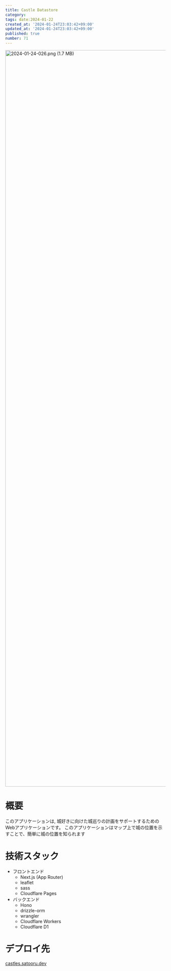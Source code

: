 ```yaml
---
title: Castle Datastore
category:
tags: date:2024-01-22
created_at: '2024-01-24T23:03:42+09:00'
updated_at: '2024-01-24T23:03:42+09:00'
published: true
number: 71
---
```


<img width="2314" alt="2024-01-24-026.png (1.7 MB)" src="https://img.esa.io/uploads/production/attachments/21347/2024/01/24/148142/bff69d22-ed22-45a7-b8c7-5444cc40da72.png">


# 概要
このアプリケーションは, 城好きに向けた城巡りの計画をサポートするためのWebアプリケーションです。
このアプリケーションはマップ上で城の位置を示すことで、簡単に城の位置を知られます

# 技術スタック
- フロントエンド
    - Next.js (App Router)
    - leaflet
    - sass
    - Cloudflare Pages
- バックエンド
    - Hono
    - drizzle-orm
    - wrangler
    - Cloudflare Workers
    - Cloudflare D1

# デプロイ先
[castles.satooru.dev](https://castles.satooru.dev/)

